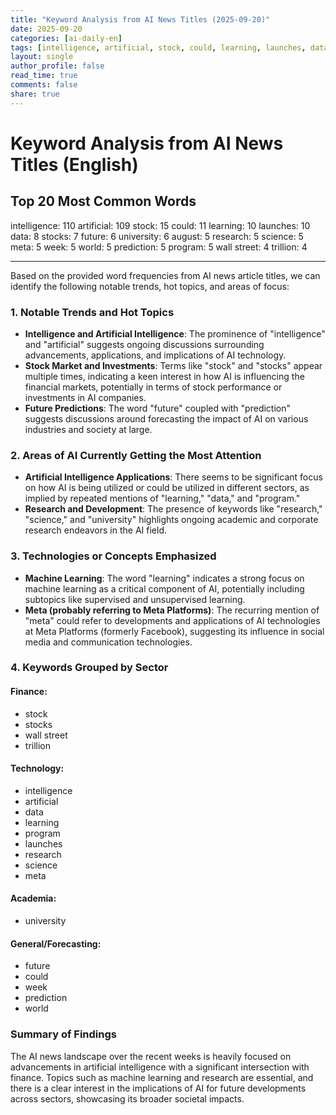 ```yaml
---
title: "Keyword Analysis from AI News Titles (2025-09-20)"
date: 2025-09-20
categories: [ai-daily-en]
tags: [intelligence, artificial, stock, could, learning, launches, data, stocks, future, university, august, research, science, meta, week, world, prediction, program, wall street, trillion]
layout: single
author_profile: false
read_time: true
comments: false
share: true
---
```


# Keyword Analysis from AI News Titles (English)

## Top 20 Most Common Words

intelligence: 110
artificial: 109
stock: 15
could: 11
learning: 10
launches: 10
data: 8
stocks: 7
future: 6
university: 6
august: 5
research: 5
science: 5
meta: 5
week: 5
world: 5
prediction: 5
program: 5
wall street: 4
trillion: 4

---

Based on the provided word frequencies from AI news article titles, we can identify the following notable trends, hot topics, and areas of focus:

### 1. Notable Trends and Hot Topics
- **Intelligence and Artificial Intelligence**: The prominence of "intelligence" and "artificial" suggests ongoing discussions surrounding advancements, applications, and implications of AI technology.
- **Stock Market and Investments**: Terms like "stock" and "stocks" appear multiple times, indicating a keen interest in how AI is influencing the financial markets, potentially in terms of stock performance or investments in AI companies.
- **Future Predictions**: The word "future" coupled with "prediction" suggests discussions around forecasting the impact of AI on various industries and society at large.

### 2. Areas of AI Currently Getting the Most Attention
- **Artificial Intelligence Applications**: There seems to be significant focus on how AI is being utilized or could be utilized in different sectors, as implied by repeated mentions of "learning," "data," and "program."
- **Research and Development**: The presence of keywords like "research," "science," and "university" highlights ongoing academic and corporate research endeavors in the AI field.

### 3. Technologies or Concepts Emphasized
- **Machine Learning**: The word "learning" indicates a strong focus on machine learning as a critical component of AI, potentially including subtopics like supervised and unsupervised learning.
- **Meta (probably referring to Meta Platforms)**: The recurring mention of "meta" could refer to developments and applications of AI technologies at Meta Platforms (formerly Facebook), suggesting its influence in social media and communication technologies.

### 4. Keywords Grouped by Sector

#### Finance:
- stock
- stocks
- wall street
- trillion

#### Technology:
- intelligence
- artificial
- data
- learning
- program
- launches
- research
- science
- meta

#### Academia:
- university

#### General/Forecasting:
- future
- could
- week
- prediction
- world

### Summary of Findings
The AI news landscape over the recent weeks is heavily focused on advancements in artificial intelligence with a significant intersection with finance. Topics such as machine learning and research are essential, and there is a clear interest in the implications of AI for future developments across sectors, showcasing its broader societal impacts.